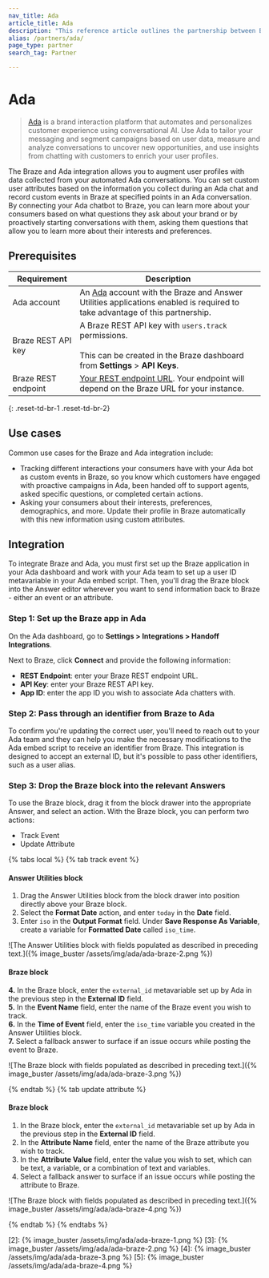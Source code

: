 ```yaml
---
nav_title: Ada
article_title: Ada
description: "This reference article outlines the partnership between Braze and Ada, an AI-powered platform that automates and personalizes customer interactions. This integration allows you to augment user profiles with data collected from your automated Ada conversations."
alias: /partners/ada/
page_type: partner
search_tag: Partner

---
```


# Ada

> [Ada](https://ada.cx) is a brand interaction platform that automates and personalizes customer experience using conversational AI. Use Ada to tailor your messaging and segment campaigns based on user data, measure and analyze conversations to uncover new opportunities, and use insights from chatting with customers to enrich your user profiles.  

The Braze and Ada integration allows you to augment user profiles with data collected from your automated Ada conversations. You can set custom user attributes based on the information you collect during an Ada chat and record custom events in Braze at specified points in an Ada conversation. By connecting your Ada chatbot to Braze, you can learn more about your consumers based on what questions they ask about your brand or by proactively starting conversations with them, asking them questions that allow you to learn more about their interests and preferences.

## Prerequisites

| Requirement | Description |
| ----------- | ----------- |
| Ada account | An [Ada](https://ada.cx) account with the Braze and Answer Utilities applications enabled is required to take advantage of this partnership. |
| Braze REST API key | A Braze REST API key with `users.track` permissions. <br><br> This can be created in the Braze dashboard from **Settings** > **API Keys**. |
| Braze REST endpoint | [Your REST endpoint URL][1]. Your endpoint will depend on the Braze URL for your instance. |
{: .reset-td-br-1 .reset-td-br-2}

## Use cases

Common use cases for the Braze and Ada integration include:
- Tracking different interactions your consumers have with your Ada bot as custom events in Braze, so you know which customers have engaged with proactive campaigns in Ada, been handed off to support agents, asked specific questions, or completed certain actions.
- Asking your consumers about their interests, preferences, demographics, and more. Update their profile in Braze automatically with this new information using custom attributes.

## Integration

To integrate Braze and Ada, you must first set up the Braze application in your Ada dashboard and work with your Ada team to set up a user ID metavariable in your Ada embed script. Then, you'll drag the Braze block into the Answer editor wherever you want to send information back to Braze - either an event or an attribute.

### Step 1: Set up the Braze app in Ada

On the Ada dashboard, go to **Settings > Integrations > Handoff Integrations**.

Next to Braze, click **Connect** and provide the following information:
- **REST Endpoint**: enter your Braze REST endpoint URL. 
- **API Key**: enter your Braze REST API key. 
- **App ID**: enter the app ID you wish to associate Ada chatters with.

### Step 2: Pass through an identifier from Braze to Ada

To confirm you're updating the correct user, you'll need to reach out to your Ada team and they can help you make the necessary modifications to the Ada embed script to receive an identifier from Braze. This integration is designed to accept an external ID, but it's possible to pass other identifiers, such as a user alias. 

### Step 3: Drop the Braze block into the relevant Answers

To use the Braze block, drag it from the block drawer into the appropriate Answer, and select an action. With the Braze block, you can perform two actions:
* Track Event
* Update Attribute

{% tabs local %}
{% tab track event %}

#### Answer Utilities block

1. Drag the Answer Utilities block from the block drawer into position directly above your Braze block. 
2. Select the **Format Date** action, and enter `today` in the **Date** field.
3. Enter `iso` in the **Output Format** field. Under **Save Response As Variable**, create a variable for **Formatted Date** called `iso_time`.

![The Answer Utilities block with fields populated as described in preceding text.]({% image_buster /assets/img/ada/ada-braze-2.png %})

#### Braze block

**4.** In the Braze block, enter the `external_id` metavariable set up by Ada in the previous step in the **External ID** field.<br>
**5.** In the **Event Name** field, enter the name of the Braze event you wish to track.<br>
**6.** In the **Time of Event** field, enter the `iso_time` variable you created in the Answer Utilities block.<br>
**7.** Select a fallback answer to surface if an issue occurs while posting the event to Braze.

![The Braze block with fields populated as described in preceding text.]({% image_buster /assets/img/ada/ada-braze-3.png %})

{% endtab %}
{% tab update attribute %}

#### Braze block

1. In the Braze block, enter the `external_id` metavariable set up by Ada in the previous step in the **External ID** field. 
2. In the **Attribute Name** field, enter the name of the Braze attribute you wish to track. 
3. In the **Attribute Value** field, enter the value you wish to set, which can be text, a variable, or a combination of text and variables. 
4. Select a fallback answer to surface if an issue occurs while posting the attribute to Braze.

![The Braze block with fields populated as described in preceding text.]({% image_buster /assets/img/ada/ada-braze-4.png %})

{% endtab %}
{% endtabs %}

[1]: {{site.baseurl}}/developer_guide/rest_api/basics/#endpoints
[2]: {% image_buster /assets/img/ada/ada-braze-1.png %}
[3]: {% image_buster /assets/img/ada/ada-braze-2.png %}
[4]: {% image_buster /assets/img/ada/ada-braze-3.png %}
[5]: {% image_buster /assets/img/ada/ada-braze-4.png %}